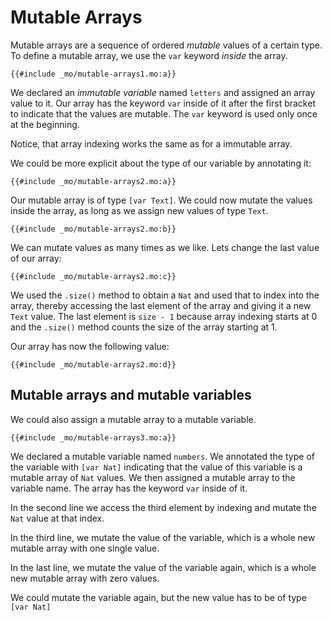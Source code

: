 # Mutable Arrays

Mutable arrays are a sequence of ordered _mutable_ values of a certain type. To define a mutable array, we use the `var` keyword _inside_ the array.

```motoko
{{#include _mo/mutable-arrays1.mo:a}}
```

We declared an _immutable variable_ named `letters` and assigned an array value to it. Our array has the keyword `var` inside of it after the first bracket to indicate that the values are mutable. The `var` keyword is used only once at the beginning.

Notice, that array indexing works the same as for a immutable array.

We could be more explicit about the type of our variable by annotating it:

```motoko
{{#include _mo/mutable-arrays2.mo:a}}
```

Our mutable array is of type `[var Text]`. We could now mutate the values inside the array, as long as we assign new values of type `Text`.

```motoko
{{#include _mo/mutable-arrays2.mo:b}}
```

We can mutate values as many times as we like. Lets change the last value of our array:

```motoko
{{#include _mo/mutable-arrays2.mo:c}}
```

We used the `.size()` method to obtain a `Nat` and used that to index into the array, thereby accessing the last element of the array and giving it a new `Text` value. The last element is `size - 1` because array indexing starts at 0 and the `.size()` method counts the size of the array starting at 1.

Our array has now the following value:

```motoko
{{#include _mo/mutable-arrays2.mo:d}}
```

## Mutable arrays and mutable variables

We could also assign a mutable array to a mutable variable.

```motoko
{{#include _mo/mutable-arrays3.mo:a}}
```

We declared a mutable variable named `numbers`. We annotated the type of the variable with `[var Nat]` indicating that the value of this variable is a mutable array of `Nat` values. We then assigned a mutable array to the variable name. The array has the keyword `var` inside of it.

In the second line we access the third element by indexing and mutate the `Nat` value at that index.

In the third line, we mutate the value of the variable, which is a whole new mutable array with one single value.

In the last line, we mutate the value of the variable again, which is a whole new mutable array with zero values.

We could mutate the variable again, but the new value has to be of type `[var Nat]`
